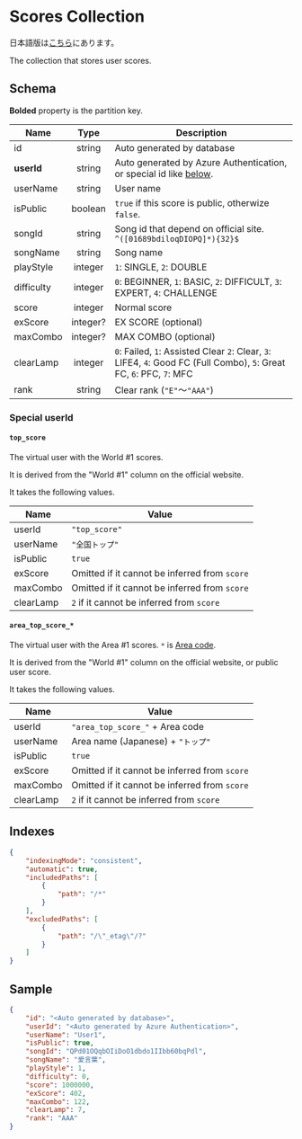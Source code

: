 # Scores Collection

日本語版は[こちら](./courses-ja.md)にあります。

The collection that stores user scores.

## Schema

**Bolded** property is the partition key.

|Name|Type|Description|
|----|:--:|-----------|
|id|string|Auto generated by database|
|**userId**|string|Auto generated by Azure Authentication, or special id like [below](#special-userid).|
|userName|string|User name|
|isPublic|boolean|`true` if this score is public, otherwize `false`.|
|songId|string|Song id that depend on official site. `^([01689bdiloqDIOPQ]*){32}$`|
|songName|string|Song name|
|playStyle|integer|`1`: SINGLE, `2`: DOUBLE|
|difficulty|integer|`0`: BEGINNER, `1`: BASIC, `2`: DIFFICULT, `3`: EXPERT, `4`: CHALLENGE|
|score|integer|Normal score|
|exScore|integer?|EX SCORE (optional)|
|maxCombo|integer?|MAX COMBO (optional)|
|clearLamp|integer|`0`: Failed, `1`: Assisted Clear `2`: Clear, `3`: LIFE4, `4`: Good FC (Full Combo), `5`: Great FC, `6`: PFC, `7`: MFC|
|rank|string|Clear rank (`"E"`～`"AAA"`)|

### Special userId

#### `top_score`

The virtual user with the World #1 scores.

It is derived from the "World #1" column on the official website.

It takes the following values.

|Name|Value|
|----|--|
|userId|`"top_score"`|
|userName|`"全国トップ"`|
|isPublic|`true`|
|exScore|Omitted if it cannot be inferred from `score`|
|maxCombo|Omitted if it cannot be inferred from `score`|
|clearLamp|`2` if it cannot be inferred from `score`|

#### `area_top_score_*`

The virtual user with the Area #1 scores. `*` is [Area code](./users.md#area).

It is derived from the "World #1" column on the official website, or public user score.

It takes the following values.

|Name|Value|
|----|--|
|userId|`"area_top_score_"` + Area code|
|userName|Area name (Japanese) + `"トップ"`|
|isPublic|`true`|
|exScore|Omitted if it cannot be inferred from `score`|
|maxCombo|Omitted if it cannot be inferred from `score`|
|clearLamp|`2` if it cannot be inferred from `score`|

## Indexes

```json
{
    "indexingMode": "consistent",
    "automatic": true,
    "includedPaths": [
        {
            "path": "/*"
        }
    ],
    "excludedPaths": [
        {
            "path": "/\"_etag\"/?"
        }
    ]
}
```

## Sample

```json
{
    "id": "<Auto generated by database>",
    "userId": "<Auto generated by Azure Authentication>",
    "userName": "User1",
    "isPublic": true,
    "songId": "QPd01OQqbOIiDoO1dbdo1IIbb60bqPdl",
    "songName": "愛言葉",
    "playStyle": 1,
    "difficulty": 0,
    "score": 1000000,
    "exScore": 402,
    "maxCombo": 122,
    "clearLamp": 7,
    "rank": "AAA"
}
```

